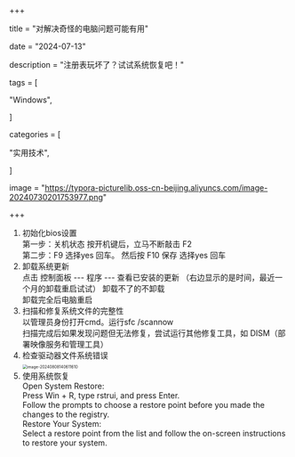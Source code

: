 +++

title = "对解决奇怪的电脑问题可能有用"

date = "2024-07-13"

description = "注册表玩坏了？试试系统恢复吧！"

tags = [

 "Windows",

]

categories = [

 "实用技术",

]

image = "https://typora-picturelib.oss-cn-beijing.aliyuncs.com/image-20240730201753977.png"

+++

1. 初始化bios设置<br>
    第一步：关机状态 按开机键后，立马不断敲击 F2<br>
    第二步：F9 选择yes 回车。 然后按 F10 保存 选择yes 回车<br>
2. 卸载系统更新<br>
    点击 控制面板 --- 程序 --- 查看已安装的更新 （右边显示的是时间，最近一个月的卸载重启试试） 卸载不了的不卸载<br>
    卸载完全后电脑重启<br>
3. 扫描和修复系统文件的完整性<br>
    以管理员身份打开cmd。运行sfc /scannow<br>
    扫描完成后如果发现问题但无法修复，尝试运行其他修复工具，如 DISM（部署映像服务和管理工具）<br>
4. 检查驱动器文件系统错误<br>
    <img src="https://typora-picturelib.oss-cn-beijing.aliyuncs.com/image-20240808140611610.png" alt="image-20240808140611610" style="zoom:50%;" />
5. 使用系统恢复<br>
    Open System Restore:<br>
    Press Win + R, type rstrui, and press Enter. <br>
    Follow the prompts to choose a restore point before you made the changes to the registry.<br>
    Restore Your System:<br>
    Select a restore point from the list and follow the on-screen instructions to restore your system.